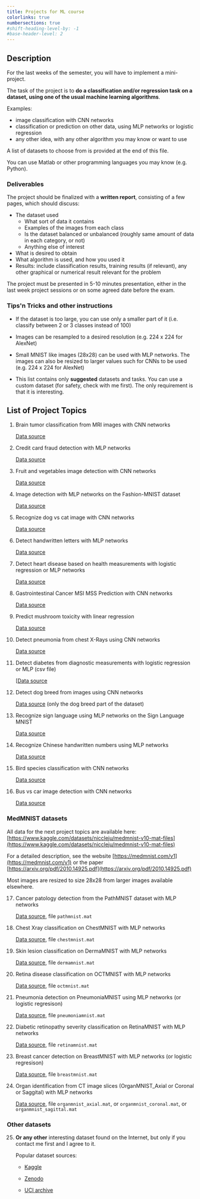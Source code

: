```yaml
---
title: Projects for ML course
colorlinks: true
numbersections: true
#shift-heading-level-by: -1
#base-header-level: 2
---
```


## Description

For the last weeks of the semester, you will have to implement a mini-project.

The task of the project is to **do a classification and/or regression task on a dataset, using one of the usual machine learning algorithms**.

Examples:

- image classification with CNN networks
- classification or prediction on other data, using MLP networks or logistic regression
- any other idea, with any other algorithm you may know or want to use

A list of datasets to choose from is provided at the end of this file.

You can use Matlab or other programming languages you may know (e.g. Python).

### Deliverables

The project should be finalized with a **written report**, consisting of a few pages, which should discuss:

- The dataset used
  - What sort of data it contains
  - Examples of the images from each class
  - Is the dataset balanced or unbalanced (roughly same amount of data in each category, or not)
  - Anything else of interest
- What is desired to obtain
- What algorithm is used, and how you used it
- Results: include classification results, training results (if relevant), any other graphical or numerical result relevant for the problem

The project must be presented in 5-10 minutes presentation, either in the last week project sessions or on some agreed date before the exam.

### Tips'n Tricks and other instructions

- If the dataset is too large, you can use only a smaller part of it (i.e. classify between 2 or 3 classes instead of 100)

- Images can be resampled to a desired resolution (e.g. 224 x 224 for AlexNet)

- Small MNIST like images (28x28) can be used with MLP networks. The images can also be resized to larger values such for CNNs to be used (e.g. 224 x 224 for AlexNet)

- This list contains only **suggested** datasets and tasks. You can use a custom dataset (for safety, check with me first). The only requirement is that it is interesting.

## List of Project Topics

1. Brain tumor classification from MRI images with CNN networks

    [Data source](https://www.kaggle.com/sartajbhuvaji/brain-tumor-classification-mri)

2. Credit card fraud detection with MLP networks 

    [Data source](https://www.kaggle.com/mlg-ulb/creditcardfraud)

3. Fruit and vegetables image detection with CNN networks

    [Data source](https://www.kaggle.com/moltean/fruits)

4. Image detection with MLP networks on the Fashion-MNIST dataset

    [Data source](https://www.kaggle.com/zalando-research/fashionmnist)

5. Recognize dog vs cat image with CNN networks

    [Data source](https://www.kaggle.com/vaishnavkapil/feature-detection-cnn)

6. Detect handwritten letters with MLP networks

    [Data source](https://www.kaggle.com/sachinpatel21/az-handwritten-alphabets-in-csv-format)

7. Detect heart disease based on health measurements with logistic regression or MLP networks

    [Data source](https://www.kaggle.com/datasets/cherngs/heart-disease-cleveland-uci)

8. Gastrointestinal Cancer MSI MSS Prediction with CNN networks

    [Data source](https://www.kaggle.com/linjustin/train-val-test-tcga-coad-msi-mss)

9. Predict mushroom toxicity with linear regression

    [Data source](https://www.kaggle.com/uciml/mushroom-classification)

10. Detect pneumonia from chest X-Rays using CNN networks

    [Data source](https://www.kaggle.com/paultimothymooney/chest-xray-pneumonia)

11. Detect diabetes from diagnostic measurements with logistic regression or MLP (csv file)

    [[Data source](https://www.kaggle.com/uciml/pima-indians-diabetes-database)

12. Detect dog breed from images using CNN networks

    [Data source](https://www.kaggle.com/venktesh/person-images) (only the dog breed part of the dataset)

13. Recognize sign language using MLP networks on the Sign Language MNIST

    [Data source](https://www.kaggle.com/datamunge/sign-language-mnist)

14. Recognize Chinese handwritten numbers using MLP networks

    [Data source](https://www.kaggle.com/gpreda/chinese-mnist)

15. Bird species classification with CNN networks

    [Data source](https://www.kaggle.com/gpiosenka/100-bird-species)

16. Bus vs car image detection with CNN networks

    [Data source](https://www.kaggle.com/positivepc/object-detection)

### MedMNIST datasets

All data for the next project topics are available here: [https://www.kaggle.com/datasets/niccleju/medmnist-v10-mat-files](https://www.kaggle.com/datasets/niccleju/medmnist-v10-mat-files)
  
For a detailed description, see the website [https://medmnist.com/v1](https://medmnist.com/v1) or the paper [https://arxiv.org/pdf/2010.14925.pdf](https://arxiv.org/pdf/2010.14925.pdf)
  
Most images are resized to size 28x28 from larger images available elsewhere.

17. Cancer patology detection from the PathMNIST dataset with MLP networks
  
    [Data source](https://www.kaggle.com/datasets/niccleju/medmnist-v10-mat-files), file `pathmnist.mat`

18. Chest Xray classification on ChestMNIST with MLP networks

    [Data source](https://www.kaggle.com/datasets/niccleju/medmnist-v10-mat-files), file `chestmnist.mat`

19. Skin lesion classification on DermaMNIST with MLP networks 

    [Data source](https://www.kaggle.com/datasets/niccleju/medmnist-v10-mat-files), file `dermamnist.mat`

20. Retina disease classification on OCTMNIST with MLP networks 

    [Data source](https://www.kaggle.com/datasets/niccleju/medmnist-v10-mat-files), file `octmnist.mat`

21. Pneumonia detection on PneumoniaMNIST using MLP networks (or logistic regresison)

    [Data source](https://www.kaggle.com/datasets/niccleju/medmnist-v10-mat-files), file `pneumoniamnist.mat`

22. Diabetic retinopathy severity classification on RetinaMNIST with MLP networks 

    [Data source](https://www.kaggle.com/datasets/niccleju/medmnist-v10-mat-files), file `retinamnist.mat`

23. Breast cancer detection on BreastMNIST with MLP networks (or logistic regresison)

    [Data source](https://www.kaggle.com/datasets/niccleju/medmnist-v10-mat-files), file `breastmnist.mat`

24. Organ identification from CT image slices (OrganMNIST_Axial or Coronal or Saggital) with MLP networks 

    [Data source](https://www.kaggle.com/datasets/niccleju/medmnist-v10-mat-files), file `organmnist_axial.mat`, or `organmnist_coronal.mat`, or `organmnist_sagittal.mat`

### Other datasets

25. **Or any other** interesting dataset found on the Internet, but only if you contact me first and I agree to it.

    Popular dataset sources:

    - [Kaggle](https://www.kaggle.com/datasets)

    - [Zenodo](https://zenodo.org/search?page=1&size=20&q=dataset&type=dataset)

    - [UCI archive](https://archive.ics.uci.edu/ml/datasets.php)
